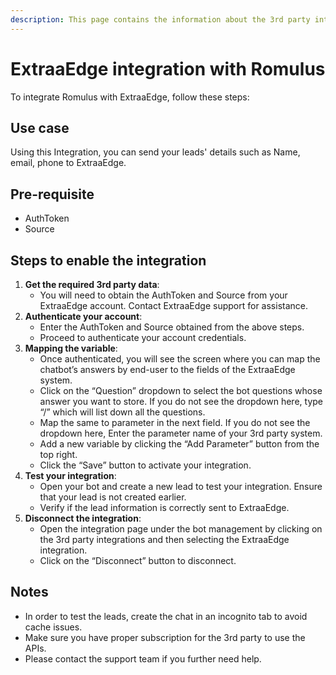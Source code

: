 ```yaml
---
description: This page contains the information about the 3rd party integrations.
---
```


# ExtraaEdge integration with Romulus

To integrate Romulus with ExtraaEdge, follow these steps:

## Use case

Using this Integration, you can send your leads' details such as Name, email, phone to ExtraaEdge.

## Pre-requisite

* AuthToken
* Source

## Steps to enable the integration

1. **Get the required 3rd party data**:
   * You will need to obtain the AuthToken and Source from your ExtraaEdge account. Contact ExtraaEdge support for assistance.
2. **Authenticate your account**:
   * Enter the AuthToken and Source obtained from the above steps.
   * Proceed to authenticate your account credentials.
3. **Mapping the variable**:
   * Once authenticated, you will see the screen where you can map the chatbot’s answers by end-user to the fields of the ExtraaEdge system.
   * Click on the “Question” dropdown to select the bot questions whose answer you want to store. If you do not see the dropdown here, type “/” which will list down all the questions.
   * Map the same to parameter in the next field. If you do not see the dropdown here, Enter the parameter name of your 3rd party system.
   * Add a new variable by clicking the “Add Parameter” button from the top right.
   * Click the “Save” button to activate your integration.
4. **Test your integration**:
   * Open your bot and create a new lead to test your integration. Ensure that your lead is not created earlier.
   * Verify if the lead information is correctly sent to ExtraaEdge.
5. **Disconnect the integration**:
   * Open the integration page under the bot management by clicking on the 3rd party integrations and then selecting the ExtraaEdge integration.
   * Click on the “Disconnect” button to disconnect.

## Notes

* In order to test the leads, create the chat in an incognito tab to avoid cache issues.
* Make sure you have proper subscription for the 3rd party to use the APIs.
* Please contact the support team if you further need help.
